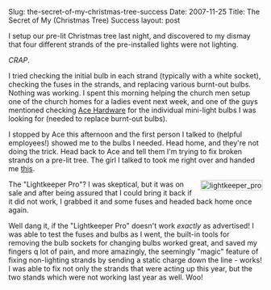 Slug: the-secret-of-my-christmas-tree-success
Date: 2007-11-25
Title: The Secret of My (Christmas Tree) Success
layout: post

I setup our pre-lit Christmas tree last night, and discovered to my dismay that four different strands of the pre-installed lights were not lighting.

*CRAP*.

I tried checking the initial bulb in each strand (typically with a white socket), checking the fuses in the strands, and replacing various burnt-out bulbs. Nothing was working. I spent this morning helping the church men setup one of the church homes for a ladies event next week, and one of the guys mentioned checking [Ace Hardware](http://www.acehardware.com/home/index.jsp) for the individual mini-light bulbs I was looking for (needed to replace burnt-out bulbs).

I stopped by Ace this afternoon and the first person I talked to (helpful employees!) showed me to the bulbs I needed. Head home, and they're not doing the trick. Head back to Ace and tell them I'm trying to fix broken strands on a pre-lit tree. The girl I talked to took me right over and handed me [this](http://lightkeeperpro.com/default.asp).

<a href="http://lightkeeperpro.com/default.asp "><img  alt="lightkeeper_pro" class="at-xid-6a010534988cd3970b0120a55ce954970b " src="http://steveivy.typepad.com/.a/6a010534988cd3970b0120a55ce954970b-pi" style="float:right; padding:1px; border: 1px solid #ccc; margin: 0 0 8px 8px;" /></a>

The "Lightkeeper Pro"? I was skeptical, but it was on sale and after being assured that I could bring it back if it did not work, I grabbed it and some fuses and headed back home once again.

Well dang it, if the "Lightkeeper Pro" doesn't work *exactly* as advertised! I was able to test the fuses and bulbs as I went, the built-in tools for removing the bulb sockets for changing bulbs worked great, and saved my fingers q lot of pain, and more amazingly, the seemingly "magic" feature of fixing non-lighting strands by sending a static charge down the line - works! I was able to fix not only the strands that were acting up this year, but the two stands which were not working last year as well. Woo!

